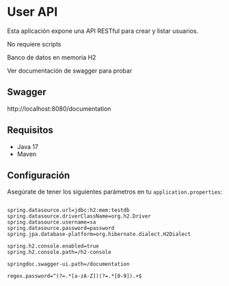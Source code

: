 # User API

Esta aplicación expone una API RESTful para crear y listar usuarios.

No requiere scripts

Banco de datos en memoria H2

Ver documentación de swagger para probar

## Swagger

http://localhost:8080/documentation

## Requisitos
- Java 17
- Maven

## Configuración

Asegúrate de tener los siguientes parámetros en tu `application.properties`:
```properties

spring.datasource.url=jdbc:h2:mem:testdb
spring.datasource.driverClassName=org.h2.Driver
spring.datasource.username=sa
spring.datasource.password=password
spring.jpa.database-platform=org.hibernate.dialect.H2Dialect

spring.h2.console.enabled=true
spring.h2.console.path=/h2-console

springdoc.swagger-ui.path=/documentation

regex.password=^(?=.*[a-zA-Z])(?=.*[0-9]).+$
